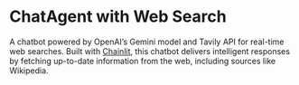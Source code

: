 # ChatAgent with Web Search

A chatbot powered by OpenAI’s Gemini model and Tavily API for real-time web searches. Built with [Chainlit](https://github.com/Chainlit/chainlit), this chatbot delivers intelligent responses by fetching up-to-date information from the web, including sources like Wikipedia.
